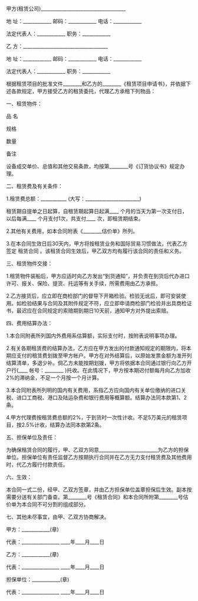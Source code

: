 
 


甲方(租赁公司)____________________________________


地 址：____________ 邮码：____________ 电话：____________


法定代表人：____________ 职务：____________


乙 方：____________________________________


地 址：____________ 邮码：____________ 电话：____________


法定代表人：____________ 职务：____________


根据租赁项目的批准文件________和乙方的________《租赁项目申请书》，并依据下述各款规定，甲方接受乙方的租赁委托，代理乙方承租下列物品：


一、租赁物件：


品 名


规格


数量


备注


设备成交单价、总值和其他交易条款，均按第________号《订货协议书》规定办理。


二、租赁费及有关条件：


1.租赁费总额：___________ (大写：_______________________)


租赁期自提单之日起算，自租赁期起算日起满____ 个月的当天为第一次支付日，以后每满____ 个月支付1次，共支付____ 次，即租赁期结束。


2.其他有关费用，如本合同附表《________估价单》所列。


3.在本合同生效日后30天内，甲方将按租赁业务和国际贸易习惯做法，代表乙方签定
租赁合同
。该租赁合同生效后，甲乙双方均有履行该合同的责任和义务。


三、租赁物件交接：


1.租赁物件装船后，甲方应适时向乙方发出“到货通知”，并负责在到货后代办进口许可、报关、保险、提货、托运等有关手续，所需费用由乙方承担。


2.乙方接货后，应立即在商检部门的督导下开箱检验。检验无讹后，即可安装使用。如检验结果与合同及其附件规定不符，应立即申请商检部门检验并出具商检证书，最迟应在合同规定的索赔期到期日10天前，通知甲方对外提出索赔。


四、费用结算办法：


1.本合同附表所列国内外费用系估算额，实际支付时，按附表说明事项办理。


2.有关各期租赁费的结算办法，乙方应在甲方发出的付款通知规定的期限内，将本期应支付的租赁费划拨至甲方帐户。甲方在对外结算后，以原始发票金额为准开列结算清单，多退少补。倘乙方未能按期划拨，甲方将依据本合同通过银行向乙方开户行(____ 帐号：________ )托收。在此情况下，甲方按本期迟付额每月向乙方加收2%的滞纳金，不足一个月按一个月计算。


3.本合同附表所列明的国内有关费用，系指乙方应向国内有关单位缴纳的进口关税、进口工商税、港口及陆运杂费和银行费用等概算额。结算办法同本款第1、2条。


4.甲方代理费按租赁费总额的2%，于到货时一次性计收。不足5万美元的租赁项目，按2.5%计收，结算办法同本款第2条。


五、担保单位及责任：


为确保租赁合同的履行，甲、乙双方同意_________________________为乙方的担保单位。担保单位有责任监督乙方按期执行合同并在乙方无力支付租赁费及其他费用时，代乙方履行付款责任。


六、生效：


本合同一式二份，经甲、乙双方签章，并由乙方担保单位盖章担保后生效。副本按需要分送有关部门备查。第________号《租赁合同》和本合同所附第________号估价单为本合同不可分割的组成部分。


七、其他未尽事宜，由甲、乙双方协商解决。


甲方：____________(章)


代表：________________ ____年____月____日


乙方：____________(章)


代表：________________ ____年____月____日


担保单位：____________(章)


代表：________________ ____年____月____日
 


 

 
 
 
 
 
  


  
 

  


  


  
 
 
 
 

